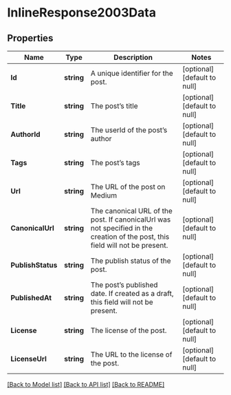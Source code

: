 # InlineResponse2003Data

## Properties
Name | Type | Description | Notes
------------ | ------------- | ------------- | -------------
**Id** | **string** | A unique identifier for the post. | [optional] [default to null]
**Title** | **string** | The post’s title | [optional] [default to null]
**AuthorId** | **string** | The userId of the post’s author | [optional] [default to null]
**Tags** | **string** | The post’s tags | [optional] [default to null]
**Url** | **string** | The URL of the post on Medium | [optional] [default to null]
**CanonicalUrl** | **string** | The canonical URL of the post. If canonicalUrl was not specified in the creation of the post, this field will not be present. | [optional] [default to null]
**PublishStatus** | **string** | The publish status of the post. | [optional] [default to null]
**PublishedAt** | **string** | The post’s published date. If created as a draft, this field will not be present. | [optional] [default to null]
**License** | **string** | The license of the post. | [optional] [default to null]
**LicenseUrl** | **string** | The URL to the license of the post. | [optional] [default to null]

[[Back to Model list]](../README.md#documentation-for-models) [[Back to API list]](../README.md#documentation-for-api-endpoints) [[Back to README]](../README.md)


